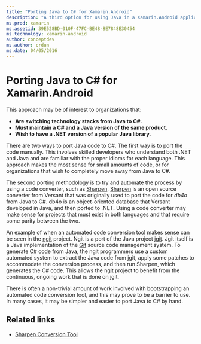 ```yaml
---
title: "Porting Java to C# for Xamarin.Android"
description: "A third option for using Java in a Xamarin.Android application is to port the Java source code to C#."
ms.prod: xamarin
ms.assetid: 39E528BD-010F-47FC-BE48-8E7848E30454
ms.technology: xamarin-android
author: conceptdev
ms.author: crdun
ms.date: 04/05/2016
---
```


# Porting Java to C# for Xamarin.Android

This approach may be of interest to organizations
that:

- **Are switching technology stacks from Java to C#.**
- **Must maintain a C# and a Java version of the same product.**
- **Wish to have a .NET version of a popular Java library.**

There are two ways to port Java code to C#. The first way is to port the code
manually. This involves skilled developers who understand both .NET and Java and
are familiar with the proper idioms for each language. This
approach makes the most sense for small amounts of code, or for organizations
that wish to completely move away from Java to C#.

The second porting methodology is to try and automate the process by using a
code converter, such as [Sharpen](https://github.com/mono/sharpen). [Sharpen](https://github.com/mono/sharpen)
is an open source converter from
Versant that was originally used to port the code for *db4o* from Java to
C#. db4o is an object-oriented database that Versant developed in Java, and then
ported to .NET. Using a code converter may make sense for projects that must
exist in both languages and that require some parity between the two.

An example of when an automated code conversion tool makes sense can be seen
in the [ngit](https://github.com/mono/ngit) project.
Ngit is a port of the Java project [jgit](http://eclipse.org/).
Jgit itself is a Java implementation of the [Git](http://git-scm.com/) source code management
system. To generate C# code from Java, the ngit programmers use a custom
automated system to extract the Java code from jgit, apply some patches to
accommodate the conversion process, and then run Sharpen, which generates the C#
code. This allows the ngit project to benefit from the continuous, ongoing work
that is done on jgit.

There is often a non-trivial amount of work involved with bootstrapping an
automated code conversion tool, and this may prove to be a barrier to use. In
many cases, it may be simpler and easier to port Java to C# by hand.

## Related links

- [Sharpen Conversion Tool](https://github.com/mono/sharpen)
